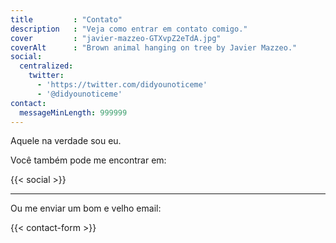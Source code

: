 ```yaml
---
title         : "Contato"
description   : "Veja como entrar em contato comigo."
cover         : "javier-mazzeo-GTXvpZ2eTdA.jpg"
coverAlt      : "Brown animal hanging on tree by Javier Mazzeo."
social:
  centralized:
    twitter:
      - 'https://twitter.com/didyounoticeme'
      - '@didyounoticeme'
contact:
  messageMinLength: 999999
---
```


Aquele na verdade sou eu.

Você também pode me encontrar em:

{{< social >}}

---

Ou me enviar um bom e velho email:

{{< contact-form >}}
